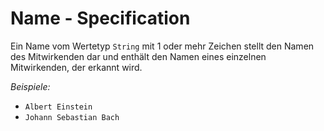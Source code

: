 # Name - Specification

Ein Name vom Wertetyp `String` mit 1 oder mehr Zeichen stellt den Namen des Mitwirkenden dar und enthält den Namen eines einzelnen Mitwirkenden, der erkannt wird.

*Beispiele:*

* `Albert Einstein`
* `Johann Sebastian Bach`
